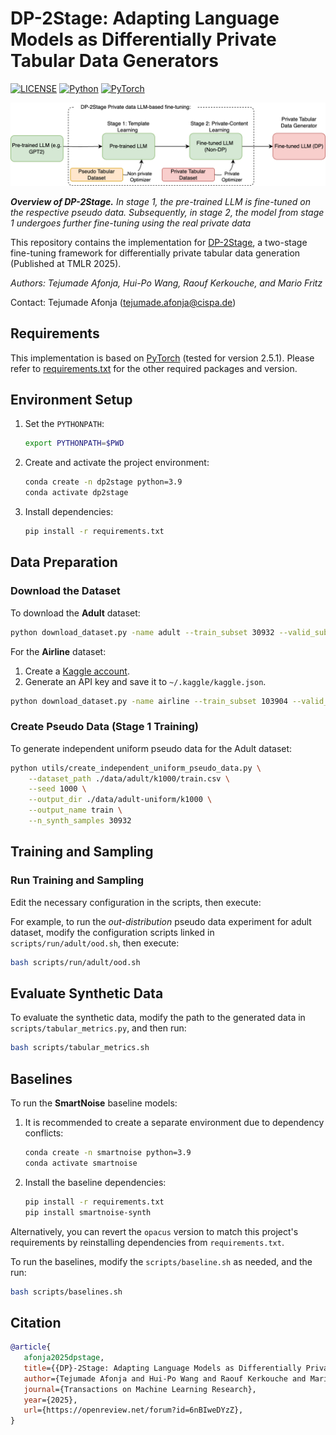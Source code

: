 # **DP-2Stage: Adapting Language Models as Differentially Private Tabular Data Generators**

[![LICENSE](https://img.shields.io/badge/license-MIT-green?style=flat-square)](LICENSE)
[![Python](https://img.shields.io/badge/python-3.9-blue.svg?style=flat-square)](https://www.python.org/)
[![PyTorch](https://img.shields.io/badge/PyTorch-2.5.1-orange)](https://pytorch.org/)

![image](overview.png)

***Overview of DP-2Stage.** In stage 1, the pre-trained LLM is fine-tuned on the respective pseudo data.
Subsequently, in stage 2, the model from stage 1 undergoes further fine-tuning using the real private data*

This repository contains the implementation for [DP-2Stage](https://openreview.net/forum?id=6nBIweDYzZ&noteId=nqBVYO1mmd), a two-stage fine-tuning framework for differentially private tabular data generation (Published at TMLR 2025).

*Authors: Tejumade Afonja, Hui-Po Wang, Raouf Kerkouche, and Mario Fritz*

Contact: Tejumade Afonja ([tejumade.afonja@cispa.de](mailto:tejumade.afonja@cispa.de))

## Requirements
This implementation is based on [PyTorch](https://www.anaconda.com/download/) (tested for version 2.5.1). Please refer to [requirements.txt](requirements.txt) for the other required packages and version.  


## **Environment Setup**

1. Set the `PYTHONPATH`:
   ```bash
   export PYTHONPATH=$PWD
   ```

2. Create and activate the project environment:
   ```bash
   conda create -n dp2stage python=3.9
   conda activate dp2stage
   ```

3. Install dependencies:
   ```bash
   pip install -r requirements.txt
   ```

## **Data Preparation**

### Download the Dataset
To download the **Adult** dataset:
```bash
python download_dataset.py -name adult --train_subset 30932 --valid_subset 1000 --split_by_seed --seed 1000 --use_full_dataset
```

For the **Airline** dataset:
1. Create a [Kaggle account](https://www.kaggle.com/).
2. Generate an API key and save it to `~/.kaggle/kaggle.json`.
```bash
python download_dataset.py -name airline --train_subset 103904 --valid_subset 1000 --split_by_seed --seed 1000 --use_full_dataset
```

### Create Pseudo Data (Stage 1 Training)
To generate independent uniform pseudo data for the Adult dataset:
```bash
python utils/create_independent_uniform_pseudo_data.py \
    --dataset_path ./data/adult/k1000/train.csv \
    --seed 1000 \
    --output_dir ./data/adult-uniform/k1000 \
    --output_name train \
    --n_synth_samples 30932
```

## **Training and Sampling**

### Run Training and Sampling
Edit the necessary configuration in the scripts, then execute:

For example, to run the *out-distribution* pseudo data experiment for adult dataset, modify the configuration scripts linked in `scripts/run/adult/ood.sh`, then execute:
```bash
bash scripts/run/adult/ood.sh
```

## **Evaluate Synthetic Data**

To evaluate the synthetic data, modify the path to the generated data in `scripts/tabular_metrics.py`, and then run:
```bash
bash scripts/tabular_metrics.sh
```


## **Baselines**

To run the **SmartNoise** baseline models:
1. It is recommended to create a separate environment due to dependency conflicts:
   ```bash
   conda create -n smartnoise python=3.9
   conda activate smartnoise
   ```

2. Install the baseline dependencies:
   ```bash
   pip install -r requirements.txt
   pip install smartnoise-synth
   ```

Alternatively, you can revert the `opacus` version to match this project's requirements by reinstalling dependencies from `requirements.txt`.

To run the baselines, modify the `scripts/baseline.sh` as needed, and the run:
```bash
bash scripts/baselines.sh
```



## Citation
```bibtex
@article{
   afonja2025dpstage,
   title={{DP}-2Stage: Adapting Language Models as Differentially Private Tabular Data Generators},
   author={Tejumade Afonja and Hui-Po Wang and Raouf Kerkouche and Mario Fritz},
   journal={Transactions on Machine Learning Research},
   year={2025},
   url={https://openreview.net/forum?id=6nBIweDYzZ},
}
```
